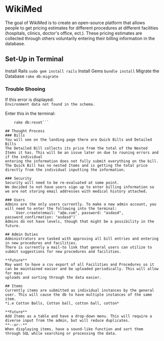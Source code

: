 # WikiMed
The goal of WikiMed is to create an open-source platform that allows people to get pricing estimates for different procedures at different facilities 
(hospitals, clinics, doctor's office, ect.). These pricing estimates are collected through others voluntarily entering their billing information in
the database. 

## Set-Up in Terminal
Install Rails 
    ```sudo gem install rails```
Install Gems
    ```bundle install```
Migrate the Database
    ```rake db:migrate```

### Trouble Shooing
If this error is displayed:  
`Environment data not found in the schema.`

Enter this in the terminal:  
```bin/rails db:environment:set RAILS_ENV=development 
    rake db:reset```    

## Thought Process
### Bills 
You will see on the landing page there are Quick Bills and Detailed Bills  
The Detailed Bill collects its price from the total of the Nested Items it has. This will be an issue later on due to rouning errors and if the individual 
entering the information does not fully submit everything on the bill.  
The Quick Bill has no nested Items and is getting the total price directly from the individual inputting the information. 

### Security
Security will need to be re-evaluated at some point.  
We decided to not have users sign up to enter billing information so we are not storing email addresses with medical history attached. 

### Users
Admins are the only users currently. To make a new admin account, you will need to enter the following into the terminal:
    `User.create(email: "a@a.com", password: "asdasd", password_confirmation: "asdasd")`  
Admins do not have levels, though that might be a possibility in the future.   

## Admin Duties
Administrators are tasked with approving all bill entries and entering in new procedures and facilities.  
There is currently a mail-to link that general users can utilize to submit suggestions for new procedures and facilities.  
  
**Future**  
May want to have a csv export of all Facilities and Procedures so it can be maintained easier and be uploaded periodically. This will allow for mass
uploads and sorting through the data easier. 

## Items
Currently items are submitted as individual instances by the general user. This will cause the db to have multiple instances of the same item.  
*i.e Cotton Balls, Cotton ball, cotton ball, cotton*

**Future**  
Add Items as a table and have a drop-down menu. This will require a diverse input from the admin, but will reduce duplicates.  
**--or--**  
When displaying items, have a sound-like function and sort them through SQL while searching or processing the data. 

